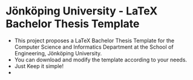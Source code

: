 # Jönköping University - LaTeX Bachelor Thesis Template

- This project proposes a LaTeX Bachelor Thesis Template for the Computer Science and Informatics Department at the School of Engineering, Jönköping University.
- You can download and modify the template according to your needs.
- Just Keep it simple!
- 
